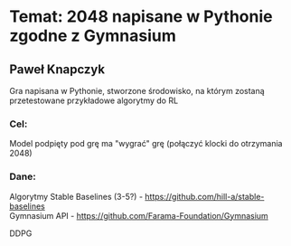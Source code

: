 # Temat: 2048 napisane w Pythonie zgodne z Gymnasium
## Paweł Knapczyk
Gra napisana w Pythonie, stworzone środowisko, na którym zostaną przetestowane przykładowe algorytmy do RL

### Cel:
Model podpięty pod grę ma "wygrać" grę (połączyć klocki do otrzymania 2048) 

### Dane:
Algorytmy Stable Baselines (3-5?) - https://github.com/hill-a/stable-baselines  
Gymnasium API - https://github.com/Farama-Foundation/Gymnasium

DDPG